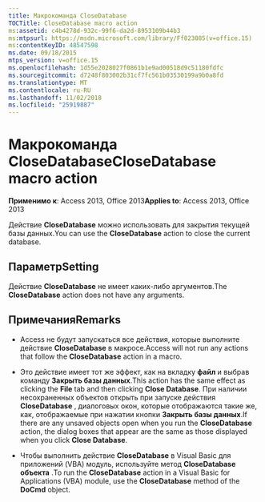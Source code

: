 ```yaml
---
title: Макрокоманда CloseDatabase
TOCTitle: CloseDatabase macro action
ms:assetid: c4b4278d-932c-99f6-da2d-8953109b44b3
ms:mtpsurl: https://msdn.microsoft.com/library/Ff823085(v=office.15)
ms:contentKeyID: 48547598
ms.date: 09/18/2015
mtps_version: v=office.15
ms.openlocfilehash: 1d55e2028027f0861b1e9ad00518d9c51180fdfc
ms.sourcegitcommit: d7248f803002b31cf7fc561b03530199a9b0a8fd
ms.translationtype: MT
ms.contentlocale: ru-RU
ms.lasthandoff: 11/02/2018
ms.locfileid: "25919887"
---
```

# <a name="closedatabase-macro-action"></a><span data-ttu-id="73ffe-102">Макрокоманда CloseDatabase</span><span class="sxs-lookup"><span data-stu-id="73ffe-102">CloseDatabase macro action</span></span>


<span data-ttu-id="73ffe-103">**Применимо к**: Access 2013, Office 2013</span><span class="sxs-lookup"><span data-stu-id="73ffe-103">**Applies to**: Access 2013, Office 2013</span></span>

<span data-ttu-id="73ffe-104">Действие **CloseDatabase** можно использовать для закрытия текущей базы данных.</span><span class="sxs-lookup"><span data-stu-id="73ffe-104">You can use the **CloseDatabase** action to close the current database.</span></span>

## <a name="setting"></a><span data-ttu-id="73ffe-105">Параметр</span><span class="sxs-lookup"><span data-stu-id="73ffe-105">Setting</span></span>

<span data-ttu-id="73ffe-106">Действие **CloseDatabase** не имеет каких-либо аргументов.</span><span class="sxs-lookup"><span data-stu-id="73ffe-106">The **CloseDatabase** action does not have any arguments.</span></span>

## <a name="remarks"></a><span data-ttu-id="73ffe-107">Примечания</span><span class="sxs-lookup"><span data-stu-id="73ffe-107">Remarks</span></span>

  - <span data-ttu-id="73ffe-108">Access не будут запускаться все действия, которые выполните действие **CloseDatabase** в макросе.</span><span class="sxs-lookup"><span data-stu-id="73ffe-108">Access will not run any actions that follow the **CloseDatabase** action in a macro.</span></span>

  - <span data-ttu-id="73ffe-109">Это действие имеет тот же эффект, как на вкладку **файл** и выбрав команду **Закрыть базы данных**.</span><span class="sxs-lookup"><span data-stu-id="73ffe-109">This action has the same effect as clicking the **File** tab and then clicking **Close Database**.</span></span> <span data-ttu-id="73ffe-110">При наличии несохраненных объектов открыть при запуске действия **CloseDatabase** , диалоговых окон, которые отображаются такие же, как, отображаемые при нажатии кнопки **Закрыть базы данных**.</span><span class="sxs-lookup"><span data-stu-id="73ffe-110">If there are any unsaved objects open when you run the **CloseDatabase** action, the dialog boxes that appear are the same as those displayed when you click **Close Database**.</span></span>

  - <span data-ttu-id="73ffe-111">Чтобы выполнить действие **CloseDatabase** в Visual Basic для приложений (VBA) модуль, используйте метод **CloseDatabase** **объекта** .</span><span class="sxs-lookup"><span data-stu-id="73ffe-111">To run the **CloseDatabase** action in a Visual Basic for Applications (VBA) module, use the **CloseDatabase** method of the **DoCmd** object.</span></span>

